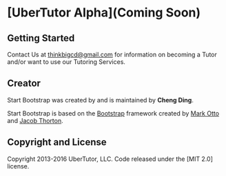 # [UberTutor Alpha](Coming Soon)

## Getting Started
Contact Us at thinkbigcd@gmail.com for information on becoming a Tutor and/or want to use our Tutoring Services.

## Creator

Start Bootstrap was created by and is maintained by **Cheng Ding**.

Start Bootstrap is based on the [Bootstrap](http://getbootstrap.com/) framework created by [Mark Otto](https://twitter.com/mdo) and [Jacob Thorton](https://twitter.com/fat).

## Copyright and License

Copyright 2013-2016 UberTutor, LLC. Code released under the [MIT 2.0] license.
